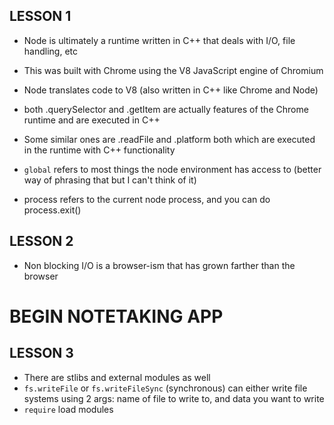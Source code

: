 ## LESSON 1
- Node is ultimately a runtime written in C++ that deals with I/O, file handling, etc
- This was built with Chrome using the V8 JavaScript engine of Chromium
- Node translates code to V8 (also written in C++ like Chrome and Node)
- both .querySelector and .getItem are actually features of the Chrome runtime and are executed in C++
- Some similar ones are .readFile and .platform both which are executed in the runtime with C++ functionality

- `global` refers to most things the node environment has access to (better way of phrasing that but I can't think of it)
- process refers to the current node process, and you can do process.exit()

## LESSON 2
- Non blocking I/O is a browser-ism that has grown farther than the browser


# BEGIN NOTETAKING APP
## LESSON 3
- There are stlibs and external modules as well
- `fs.writeFile` or `fs.writeFileSync` (synchronous) can either write file systems using 2 args: name of file to write to, and data you want to write
- `require` load modules 
